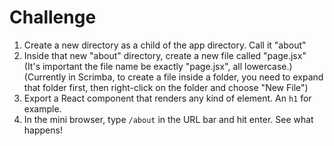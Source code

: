 Challenge
=========

1. Create a new directory as a child of the app directory. Call it "about"
2. Inside that new "about" directory, create a new file called "page.jsx"
   (It's important the file name be exactly "page.jsx", all lowercase.)
   (Currently in Scrimba, to create a file inside a folder, you need to expand
   that folder first, then right-click on the folder and choose "New File")
3. Export a React component that renders any kind of element. An `h1` for example.
4. In the mini browser, type `/about` in the URL bar and hit enter. See what happens!